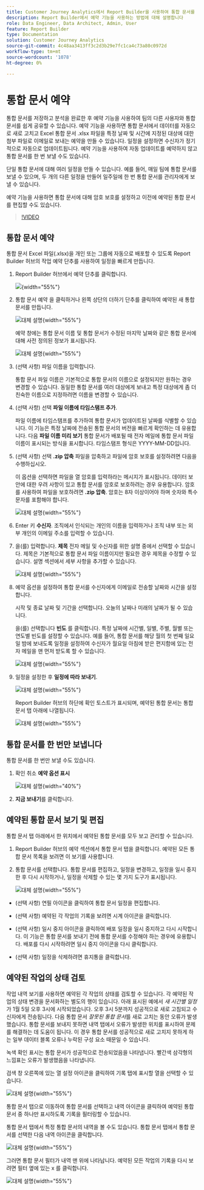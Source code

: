 ```yaml
---
title: Customer Journey Analytics에서 Report Builder을 사용하여 통합 문서를 예약하는 방법
description: Report Builder에서 예약 기능을 사용하는 방법에 대해 설명합니다
role: Data Engineer, Data Architect, Admin, User
feature: Report Builder
type: Documentation
solution: Customer Journey Analytics
source-git-commit: 4c48aa3413ff3c2d3b29e7fc1ca4c73a80c0972d
workflow-type: tm+mt
source-wordcount: '1078'
ht-degree: 0%

---
```



# 통합 문서 예약

통합 문서를 저장하고 분석을 완료한 후 예약 기능을 사용하여 팀의 다른 사용자와 통합 문서를 쉽게 공유할 수 있습니다. 예약 기능을 사용하면 통합 문서에서 데이터를 자동으로 새로 고치고 Excel 통합 문서 .xlsx 파일을 특정 날짜 및 시간에 지정된 대상에 대한 첨부 파일로 이메일로 보내는 예약을 만들 수 있습니다. 일정을 설정하면 수신자가 정기적으로 자동으로 업데이트됩니다. 예약 기능을 사용하여 자동 업데이트를 예약하지 않고 통합 문서를 한 번 보낼 수도 있습니다.

단일 통합 문서에 대해 여러 일정을 만들 수 있습니다. 예를 들어, 매일 팀에 통합 문서를 보낼 수 있으며, 두 개의 다른 일정을 만들어 일주일에 한 번 통합 문서를 관리자에게 보낼 수 있습니다.

예약 기능을 사용하면 통합 문서에 대해 암호 보호를 설정하고 이전에 예약된 통합 문서를 편집할 수도 있습니다.

>[!VIDEO](https://video.tv.adobe.com/v/3413079/?quality=12&learn=on)

## 통합 문서 예약

통합 문서 Excel 파일(.xlsx)을 개인 또는 그룹에 자동으로 배포할 수 있도록 Report Builder 허브의 작업 예약 단추를 사용하여 일정을 빠르게 만듭니다.

1. Report Builder 허브에서 예약 단추를 클릭합니다.

   ![](./assets/schedule-button.png){width="55%"}

1. 통합 문서 예약 을 클릭하거나 왼쪽 상단의 더하기 단추를 클릭하여 예약된 새 통합 문서를 만듭니다.

   ![대체 설명](./assets/schedule-workbook.png){width="55%"}

   예약 창에는 통합 문서 이름 및 통합 문서가 수정된 마지막 날짜와 같은 통합 문서에 대해 사전 정의된 정보가 표시됩니다.

   ![대체 설명](./assets/schedule-pane.png){width="55%"}

1. (선택 사항) 파일 이름을 입력합니다.

   통합 문서 파일 이름은 기본적으로 통합 문서의 이름으로 설정되지만 원하는 경우 변경할 수 있습니다. 동일한 통합 문서를 여러 대상에게 보내고 특정 대상에게 좀 더 친숙한 이름으로 지정하려면 이름을 변경할 수 있습니다.

1. (선택 사항) 선택 **파일 이름에 타임스탬프 추가**.

   파일 이름에 타임스탬프를 추가하여 통합 문서가 업데이트된 날짜를 식별할 수 있습니다. 이 기능은 특정 날짜에 전송된 통합 문서의 버전을 빠르게 확인하는 데 유용합니다. 다음 **파일 이름 미리 보기** 통합 문서가 배포될 때 전자 메일에 통합 문서 파일 이름이 표시되는 방식을 표시합니다. 타임스탬프 형식은 YYYY-MM-DD입니다.

1. (선택 사항) 선택 **.zip 압축** 파일을 압축하고 파일에 암호 보호를 설정하려면 다음을 수행하십시오.

   이 옵션을 선택하면 파일을 열 암호를 입력하라는 메시지가 표시됩니다. 데이터 보안에 대한 우려 사항이 있고 통합 문서를 암호로 보호하려는 경우 유용합니다. 암호를 사용하여 파일을 보호하려면 **.zip 압축**. 암호는 8자 이상이어야 하며 숫자와 특수 문자를 포함해야 합니다.

   ![대체 설명](./assets/zip-compression.png){width="55%"}

1. Enter 키 **수신자**. 조직에서 인식되는 개인의 이름을 입력하거나 조직 내부 또는 외부 개인의 이메일 주소를 입력할 수 있습니다.

1. 을(를) 입력합니다. **제목** 전자 메일 및 수신자를 위한 설명 중에서 선택할 수 있습니다. 제목은 기본적으로 통합 문서 파일 이름이지만 필요한 경우 제목을 수정할 수 있습니다. 설명 섹션에서 세부 사항을 추가할 수 있습니다.

   ![대체 설명](./assets/recipients-subject.png){width="55%"}

1. 예약 옵션을 설정하여 통합 문서를 수신자에게 이메일로 전송할 날짜와 시간을 설정합니다.

   시작 및 종료 날짜 및 기간을 선택합니다. 오늘의 날짜나 미래의 날짜가 될 수 있습니다.

   을(를) 선택합니다 **빈도** 를 클릭합니다. 특정 날짜에 시간별, 일별, 주별, 월별 또는 연도별 빈도를 설정할 수 있습니다. 예를 들어, 통합 문서를 해당 월의 첫 번째 일요일 밤에 보내도록 일정을 설정하여 수신자가 월요일 아침에 받은 편지함에 있는 전자 메일을 맨 먼저 받도록 할 수 있습니다.

   ![대체 설명](./assets/frequency.png){width="55%"}

1. 일정을 설정한 후 **일정에 따라 보내기**.

   ![대체 설명](./assets/send-on-schedule.png){width="55%"}

   Report Builder 허브의 하단에 확인 토스트가 표시되며, 예약된 통합 문서는 통합 문서 탭 아래에 나열됩니다.

   ![대체 설명](./assets/confirmation-toast.png){width="55%"}

## 통합 문서를 한 번만 보냅니다

통합 문서를 한 번만 보낼 수도 있습니다.

1. 확인 취소 **예약 옵션 표시**

   ![대체 설명](./assets/send-now.png){width="40%"}

1. **지금 보내기**&#x200B;를 클릭합니다.

## 예약된 통합 문서 보기 및 편집

통합 문서 탭 아래에서 한 위치에서 예약된 통합 문서를 모두 보고 관리할 수 있습니다.

1. Report Builder 허브의 예약 섹션에서 통합 문서 탭을 클릭합니다. 예약된 모든 통합 문서 목록을 보려면 이 보기를 사용합니다.

1. 통합 문서를 선택합니다. 통합 문서를 편집하고, 일정을 변경하고, 일정을 일시 중지한 후 다시 시작하거나, 일정을 삭제할 수 있는 몇 가지 도구가 표시됩니다.

   ![대체 설명](./assets/edit-icons.png){width="55%"}

* (선택 사항) 연필 아이콘을 클릭하여 통합 문서 일정을 편집합니다.

* (선택 사항) 예약된 각 작업의 기록을 보려면 시계 아이콘을 클릭합니다.

* (선택 사항) 일시 중지 아이콘을 클릭하여 배포 일정을 일시 중지하고 다시 시작합니다. 이 기능은 통합 문서를 보내기 전에 통합 문서를 수정해야 하는 경우에 유용합니다. 배포를 다시 시작하려면 일시 중지 아이콘을 다시 클릭합니다.

* (선택 사항) 일정을 삭제하려면 휴지통을 클릭합니다.

## 예약된 작업의 상태 검토

작업 내역 보기를 사용하면 예약된 각 작업의 상태를 검토할 수 있습니다. 각 예약된 작업의 상태 변경을 문서화하는 별도의 행이 있습니다. 아래 표시된 예에서 *새 시간별 일정* 가 1월 5일 오후 3시에 시작되었습니다. 오후 3시 5분까지 성공적으로 새로 고침되고 수신자에게 전송됩니다. 다음 통합 문서 *잘못된 통합 문서*&#x200B;를 새로 고치는 동안 오류가 발생했습니다. 통합 문서를 보내지 못하면 내역 탭에서 오류가 발생한 위치를 표시하여 문제를 해결하는 데 도움이 됩니다. 이 경우 통합 문서를 성공적으로 새로 고치지 못하게 하는 일부 데이터 블록 오류나 누락된 구성 요소 때문일 수 있습니다.

녹색 확인 표시는 통합 문서가 성공적으로 전송되었음을 나타냅니다. 빨간색 삼각형의 느낌표는 오류가 발생했음을 나타냅니다.

검색 창 오른쪽에 있는 열 설정 아이콘을 클릭하여 기록 탭에 표시할 열을 선택할 수 있습니다.

![대체 설명](./assets/history.png){width="55%"}

통합 문서 탭으로 이동하여 통합 문서를 선택하고 내역 아이콘을 클릭하여 예약된 통합 문서 중 하나만 표시하도록 기록을 필터링할 수 있습니다.

통합 문서 탭에서 특정 통합 문서의 내역을 볼 수도 있습니다. 통합 문서 탭에서 통합 문서를 선택한 다음 내역 아이콘을 클릭합니다.

![대체 설명](./assets/history2.png){width="55%"}

그러면 통합 문서 필터가 내역 맨 위에 나타납니다. 예약된 모든 작업의 기록을 다시 보려면 필터 옆에 있는 x 를 클릭합니다.

![대체 설명](./assets/history3.png){width="55%"}



